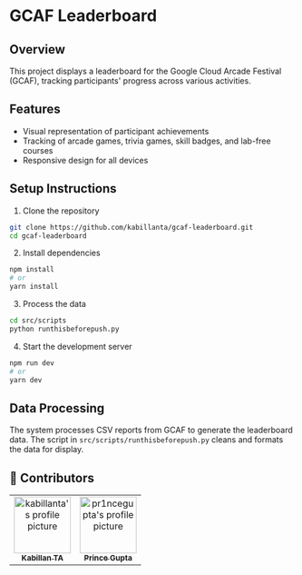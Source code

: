 # GCAF Leaderboard

## Overview
This project displays a leaderboard for the Google Cloud Arcade Festival (GCAF), tracking participants' progress across various activities.

## Features
- Visual representation of participant achievements
- Tracking of arcade games, trivia games, skill badges, and lab-free courses
- Responsive design for all devices

## Setup Instructions
1. Clone the repository
```bash
git clone https://github.com/kabillanta/gcaf-leaderboard.git
cd gcaf-leaderboard
```

2. Install dependencies
```bash
npm install
# or
yarn install
```

3. Process the data
```bash
cd src/scripts
python runthisbeforepush.py
```

4. Start the development server
```bash
npm run dev
# or
yarn dev
```

## Data Processing
The system processes CSV reports from GCAF to generate the leaderboard data. The script in `src/scripts/runthisbeforepush.py` cleans and formats the data for display.

## 👥 Contributors

<table>
  <tr>
    <td align="center">
      <a href="https://github.com/kabillanta" target="_blank">
        <img src="https://github.com/kabillanta.png" width="100" alt="kabillanta's profile picture"/><br/>
        <sub><b>Kabillan TA</b></sub>
      </a>
    </td>
    <td align="center">
      <a href="https://github.com/pr1ncegupta" target="_blank">
        <img src="https://github.com/pr1ncegupta.png" width="100" alt="pr1ncegupta's profile picture"/><br/>
        <sub><b>Prince Gupta</b></sub>
      </a>
    </td>
  </tr>
</table>
